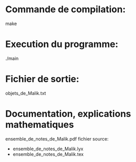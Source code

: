Commande de compilation:
========================
make

Execution du programme:
=======================
./main

Fichier de sortie:
==================
objets_de_Malik.txt

Documentation, explications mathematiques
======================================
ensemble_de_notes_de_Malik.pdf
fichier source:
 - ensemble_de_notes_de_Malik.lyx
 - ensemble_de_notes_de_Malik.tex

